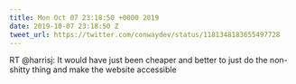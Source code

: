 ```yaml
---
title: Mon Oct 07 23:18:50 +0000 2019
date: 2019-10-07 23:18:50 Z
tweet_url: https://twitter.com/conwaydev/status/1181348183655497728
---
```


RT @harrisj: It would have just been cheaper and better to just do the non-shitty thing and make the website accessible
